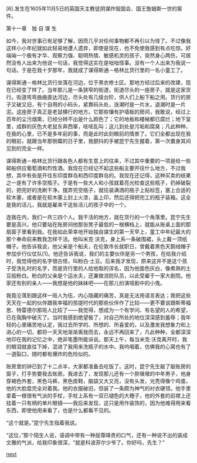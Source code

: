 
[6].发生在1605年11月5日的英国天主教徒阴谋炸毁国会、国王詹姆斯一世的案件。

第十一章　独 自 谋 生

如今，我对世事已有足够了解，因而几乎对任何事物都不再引以为怪了。不过像我这样小小年纪就如此轻易地遭人遗弃，即使是现在，也不免使我感到有点吃惊。好端端一个极有才华、观察力强、聪明热情、敏感机灵的孩子，突然身心两伤，可居然没有人出来为他说一句话，我觉得这实在是咄咄怪事。没有一个人出来为我说一句话。于是在我十岁那年，我就成了谋得斯通－格林比货行里的一名小童工了。

谋得斯通－格林比货行坐落在河边，位于黑衣修士区。那地方经过后来的改建，现在已经变了样了。当年那儿是一条狭窄的街道，街道尽头的一座房子，就是这家货行。街道弯弯曲曲直达河边，尽头处有几级台阶，供人们上船下船之用。货行的房子又破又旧，有个自用的小码头，紧靠码头处，涨潮时是一片水，退潮时是一片泥。这座房子真正是老鼠横行的地方。它那些镶有护墙板的房间，我敢说，经过上百年的尘污烟熏，已经分辨不出是什么颜色了；它的地板和楼梯都已腐烂；地下室里，成群的灰色大老鼠东奔西窜，吱吱乱叫；这儿到处是污垢和腐臭；凡此种种，在我的心里，已不是多年前的事，而是此时此刻眼前的情景了。它们全都出现在我的眼前，就跟当年那倒霉的日子里，我颤抖的手被昆宁先生握着，第一次置身其间见到的完全一样。

谋得斯通－格林比货行跟各色人都有生意上的往来，不过其中重要的一项是给一些邮船供应葡萄酒和烈性酒。我现在已经记不起这些船主要开往什么地方，不过我想，其中有些是开往东印度群岛和西印度群岛的。我现在还记得，这种买卖的结果之一是有了许多空瓶子。于是有一些大人和小孩就着亮光检查这些瓶子，扔掉破裂的，把完好的洗刷干净。摆弄完空瓶子，就往装满酒的瓶子上贴标签，塞上合适的软木塞，或者是在软木塞上封上火漆，盖上印，然后还得把完工的瓶子装箱。这全是我的活儿，我就是雇来干这些活儿的孩子中的一个。

连我在内，我们一共三四个人。我干活的地方，就在货行的一个角落里。昆宁先生要是高兴，他只要站在账房间他那张凳子最低的一根横档上，就能从账桌上面的那扇窗子里看到我。在我如此荣幸地开始独自谋生的第一天早上，童工中年纪最大的那个奉命前来教我怎样干活。他叫米克·沃克，身上系一条破围裙，头上戴一顶纸帽子。他告诉我说，他父亲是个船夫，在伦敦市长就职日，曾戴着黑色天鹅绒帽子参加步行仪仗队[1]。他还告诉我说，我们的主要伙伴是另一个男孩，在给我介绍时，我觉得他的名字很古怪，叫粉白·土豆。后来我才发现，原来这并不是这个孩子受洗礼时的名字，而是货行里的人给他取的诨名，因为他面色灰白，像煮熟的土豆般粉白。粉白的父亲是个运水夫，还兼做消防队员，以此受雇于一家大剧院。他家还有别的亲人——我想是他的妹妹吧——在那儿扮演哑剧中的小鬼。

我竟沦落到跟这样一班人为伍，内心隐藏的痛苦，真是无法用语言表达；我把这些天天在一起的伙伴跟我幸福的孩提时代的那些伙伴作了比较——更不要说跟斯蒂福思、特雷德尔那班人比较了——我觉得，想成为一个有学问、有名望的人的希望，已在我胸中破灭了。当时我感到绝望极了，对自己所处的地位深深感到羞辱；我年轻的心里痛苦地认定，我过去所学的、所想的、所喜爱的，以及激发我想象力和上进心的一切，都将一天天地渐渐离我而去，永远不再回来了，凡此种种，全都深深地印在我的记忆之中，绝非笔墨所能诉说。那天上午，每当米克·沃克离开时，我的眼泪就直往下掉，混进了我用来洗瓶子的水中。我呜咽着，仿佛我的心窝也有了一道裂口，随时都有爆炸的危险似的。

账房里的钟已到了十二点半，大家都准备去吃饭了。这时，昆宁先生敲了敲账房的窗子，打手势要我去账房。我进去了，发现那儿还有一个胖墩墩的中年男子，他身穿褐色外套，黑色马裤，黑色皮鞋，脑袋又大又亮，没有头发，光秃得像个鸡蛋，他的大脸盘完全对着我。他的衣服破旧，但装了一条颇为神气的衬衣硬领。他手里拿着一根很有气派的手杖，手杖上系有一双已褪色的大穗子，他的外套的前襟上还挂着一只有柄的单片眼镜——我后来发现，这只是用作装饰的，因为他难得用来看东西，即使他用来看了，也是什么都看不见的。

“这个就是。”昆宁先生指着我说。

“这位，”那个陌生人说，语调中带有一种屈尊降贵的口气，还有一种说不出的装成文雅的气派，给我印象很深，“就是科波菲尔少爷了。你好吗，先生？”

[next](page153)